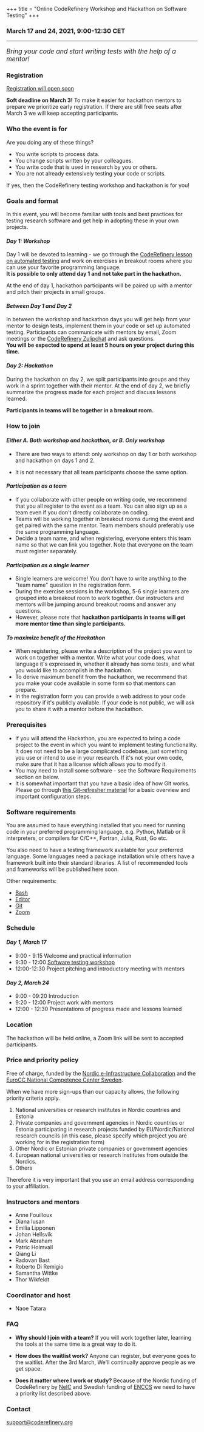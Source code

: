 +++
title = "Online CodeRefinery Workshop and Hackathon on Software Testing"
+++

### March 17 and 24, 2021, 9:00-12:30 CET
<hr>

<p style="font-size:120%;"><i> Bring your code and start writing tests with the help of a mentor! </i></p>


### Registration
<a class="btn btn-info disabled" href="#" data-mode="1" target="_blank">Registration will open soon</a>

**Soft deadline on March 3!** To make it easier for hackathon mentors
to prepare we prioritize early registration. If there are still free seats
after March 3 we will keep accepting participants.

### Who the event is for

Are you doing any of these things?
- You write scripts to process data.
- You change scripts written by your colleagues.
- You write code that is used in research by you or others.
- You are not already extensively testing your code or scripts.

If yes, then the CodeRefinery testing workshop and hackathon is for you!

### Goals and format

In this event, you will become familiar with tools and best practices
for testing research software and get help in adopting these in your
own projects.

#### *Day 1: Workshop* 

Day 1 will be devoted to learning - we go through the [CodeRefinery
lesson on automated testing](https://coderefinery.github.io/testing)
and work on exercises in breakout rooms where you can use your
favorite programming language. <br>
**It is possible to only attend day 1 and not take part in the
hackathon.**

At the end of day 1, hackathon participants will be paired up with a
mentor and pitch their projects in small groups.

#### *Between Day 1 and Day 2*

In between the workshop and hackathon days you will get help from
your mentor to design tests, implement them in your code or set up
automated testing. Participants can communicate with mentors by email,
Zoom meetings or the [CodeRefinery
Zulipchat](https://coderefinery.github.io/manuals/chat/) and ask
questions. <br>
**You will be expected to spend at least 5 hours on
your project during this time.**

#### *Day 2: Hackathon*

During the hackathon on day 2, we split participants into groups and
they work in a sprint together with their mentor. At the end of day
2, we briefly summarize the progress made for each project and discuss
lessons learned.<br>

**Participants in teams will be together in a breakout room.**

### How to join

#### *Either A. Both workshop and hackathon, or B. Only workshop*

- There are two ways to attend: only workshop on day 1 or both
  workshop and hackathon on days 1 and 2.

- It is not necessary that all team participants choose the same
  option.

#### *Participation as a team* 

- If you collaborate with other people on writing code, we recommend
  that you all register to the event as a team. You can also sign up
  as a team even if you don't directly collaborate on coding.
- Teams will be working together in breakout rooms during the event
  and get paired with the same mentor. Team members should preferably
  use the same programming language.
- Decide a team name, and when registering, everyone enters this team
  name so that we can link you together. Note that everyone on the
  team must register separately.

#### *Participation as a single learner*

- Single learners are welcome! You don't have to write anything to the
  "team name" question in the registration form.
- During the exercise sessions in the workshop, 5-6 single learners
  are grouped into a breakout room to work together. Our instructors
  and mentors will be jumping around breakout rooms and answer any
  questions.
- However, please note that **hackathon participants in teams will get
  more mentor time than single participants.**

#### *To maximize benefit of the Hackathon*

- When registering, please write a description of the project you want
  to work on together with a mentor. Write what your code does, what
  language it's expressed in, whether it already has some tests, and
  what you would like to accomplish in the hackathon.
- To derive maximum benefit from the hackathon, we recommend that you
  make your code available in some form so that mentors can prepare.
- In the registration form you can provide a web address to your code
   repository if it's publicly available. If your code is not public,
   we will ask you to share it with a mentor before the hackathon.

### Prerequisites

- If you will attend the Hackathon, you are expected to bring a code
  project to the event in which you want to implement testing
  functionality. It does not need to be a large complicated codebase,
  just something you use or intend to use in your research. If it's
  not your own code, make sure that it has a license which allows you
  to modify it.
- You may need to install some software - see the Software
  Requirements section on below.
- It is somewhat important that you have a basic idea of how Git
  works. Please go through [this Git-refresher
  material](https://coderefinery.github.io/git-refresher/) for a basic
  overview and important configuration steps.

### Software requirements

You are assumed to have everything installed that you need for running
code in your preferred programming language, e.g. Python, Matlab or R
interpreters, or compilers for C/C++, Fortran, Julia, Rust, Go etc.

You also need to have a testing framework available for your preferred
language. Some languages need a package installation while others have
a framework built into their standard libraries. A list of recommended
tools and frameworks will be published here soon.

Other requirements:

- [Bash](https://coderefinery.github.io/installation/bash/)
- [Editor](https://coderefinery.github.io/installation/editors/)
- [Git](https://coderefinery.github.io/installation/git/)
- [Zoom](https://coderefinery.github.io/installation/zoom/)


### Schedule

#### *Day 1, March 17*
- 9:00 - 9:15
  Welcome and practical information
- 9:30 - 12:00
  [Software testing workshop](https://coderefinery.github.io/testing/)
- 12:00-12:30
  Project pitching and introductory meeting with mentors

#### *Day 2, March 24*
- 9:00 - 09:20
  Introduction
- 9:20 - 12:00
  Project work with mentors
- 12:00 - 12:30
  Presentations of progress made and lessons learned


### Location

The hackathon will be held online, a Zoom link will be sent to accepted participants.


### Price and priority policy

Free of charge, funded by the [Nordic e-Infrastructure
Collaboration](https://neic.no/) and the [EuroCC National Competence
Center Sweden](https://enccs.se/).

When we have more sign-ups than our capacity allows, the following
priority criteria apply.

1. National universities or research institutes in Nordic countries
and Estonia
2. Private companies and government agencies in Nordic countries or
Estonia participating in research projects funded by
EU/Nordic/National research councils (in this case, please specify
which project you are working for in the registration form)
3. Other Nordic or Estonian private companies or government agencies
4. European national universities or research institutes from outside
the Nordics.
5. Others

Therefore it is very important that you use an email address
corresponding to your affiliation.

### Instructors and mentors

- Anne Fouilloux
- Diana Iusan
- Emilia Lipponen
- Johan Hellsvik
- Mark Abraham
- Patric Holmvall
- Qiang Li
- Radovan Bast
- Roberto Di Remigio
- Samantha Wittke
- Thor Wikfeldt


### Coordinator and host

- Naoe Tatara


### FAQ

- **Why should I join with a team?** If you will work together later,
  learning the tools at the same time is a great way to do it.

- **How does the waitlist work?** Anyone can register, but everyone goes to the waitlist. After the 3rd March, We'll continually approve people as we get space.

- **Does it matter where I work or study?** Because of the Nordic funding of
  CodeRefinery by [NeIC](https://neic.no/) and Swedish funding of
  [ENCCS](https://enccs.se/) we need to have a priority list described above. 



### Contact

support@coderefinery.org
